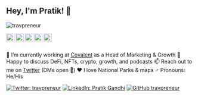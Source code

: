## Hey, I'm Pratik! 👋

<p align="left"> <img src="https://komarev.com/ghpvc/?username=travpreneur&label=Views&color=blue&style=plastic" alt="travpreneur" /> </p>

<a href="https://twitter.com/travpreneur">
  <img align="left" alt="Pratik's Twitter" width="22px" src="https://cdn.jsdelivr.net/npm/simple-icons@v3/icons/twitter.svg" />
</a>
<a href="https://t.me/travpreneur">
  <img align="left" alt="Pratik's Telegram" width="22px" src="https://cdn.jsdelivr.net/npm/simple-icons@v3/icons/telegram.svg" />
</a>
<a href="https://instagram.com/travpreneur/">
  <img align="left" alt="Pratik's Instagram" width="22px" src="https://cdn.jsdelivr.net/npm/simple-icons@v3/icons/instagram.svg" />
</a>
<a href="https://linkedin.com/in/travpreneur">
  <img align="left" alt="Pratik's Linkdein" width="22px" src="https://cdn.jsdelivr.net/npm/simple-icons@v3/icons/linkedin.svg" />
</a>
<a href="https://www.facebook.com/pratikgandhii/">
  <img align="left" alt="Pratik's Facebook" width="22px" src="https://cdn.jsdelivr.net/npm/simple-icons@v3/icons/facebook.svg" />
</a>

<br/>
<br/>



🔭  I’m currently working at [Covalent](https://covalenthq.com) as a Head of Marketing & Growth
💬  Happy to discuss DeFi, NFTs, crypto, growth, and podcasts
📫  Reach out to me on [Twitter](https://twitter.com/travpreneur) (DMs open 💌)
♥️  I love National Parks & maps
♂  Pronouns: He/His


[![Twitter: travpreneur](https://img.shields.io/twitter/follow/travpreneur?style=social)](https://twitter.com/travpreneur)
[![LinkedIn: Pratik Gandhi](https://img.shields.io/badge/-travpreneur-blue?style=flat-square&logo=Linkedin&logoColor=white&link=https://www.linkedin.com/in/travpreneur/)](https://www.linkedin.com/in/travpreneur/)
[![GitHub travpreneur](https://img.shields.io/github/followers/travpreneur?label=follow&style=social)](https://github.com/travpreneur)
